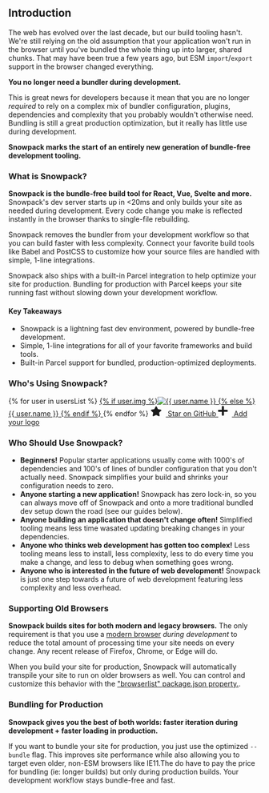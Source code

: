 ## Introduction


The web has evolved over the last decade, but our build tooling hasn't. We're still relying on the old assumption that your application won't run in the browser until you've bundled the whole thing up into larger, shared chunks. That may have been true a few years ago, but ESM `import`/`export` support in the browser changed everything. 

**You no longer need a bundler during development.**

This is great news for developers because it mean that you are no longer *required* to rely on a complex mix of bundler configuration, plugins, dependencies and complexity that you probably wouldn't otherwise need. Bundling is still a great production optimization, but it really has little use during development.   

**Snowpack marks the start of an entirely new generation of bundle-free development tooling.**

### What is Snowpack?

<div class="notification is-link">
  <strong>Snowpack is the bundle-free build tool for React, Vue, Svelte and more.</strong> Snowpack's dev server starts up in &lt;20ms and only builds your site as needed during development. Every code change you make is reflected instantly in the browser thanks to single-file rebuilding.
</div>

Snowpack removes the bundler from your development workflow so that you can build faster with less complexity. Connect your favorite build tools like Babel and PostCSS to customize how your source files are handled with simple, 1-line integrations.

Snowpack also ships with a built-in Parcel integration to help optimize your site for production. Bundling for production with Parcel keeps your site running fast without slowing down your development workflow.

#### Key Takeaways

- Snowpack is a lightning fast dev environment, powered by bundle-free development.
- Simple, 1-line integrations for all of your favorite frameworks and build tools.
- Built-in Parcel support for bundled, production-optimized deployments.


### Who's Using Snowpack?

<div class="company-logos">
{% for user in usersList %}
  <a href="{{ user.url }}" target="_blank">
    {% if user.img %}<img class="company-logo" src="{{ user.img }}" alt="{{ user.name }}" />
    {% else %}<span>{{ user.name }}</span>
    {% endif %}
  </a>
{% endfor %}
<a href="https://github.com/pikapkg/snowpack" target="_blank" title="Star on GitHub!" class="add-star-button" >
  <svg style="height: 20px; margin-right: 8px;" aria-hidden="true" focusable="false" data-prefix="fas" data-icon="star" class="svg-inline--fa fa-star fa-w-18" role="img" xmlns="http://www.w3.org/2000/svg" viewBox="0 0 576 512"><path fill="currentColor" d="M259.3 17.8L194 150.2 47.9 171.5c-26.2 3.8-36.7 36.1-17.7 54.6l105.7 103-25 145.5c-4.5 26.3 23.2 46 46.4 33.7L288 439.6l130.7 68.7c23.2 12.2 50.9-7.4 46.4-33.7l-25-145.5 105.7-103c19-18.5 8.5-50.8-17.7-54.6L382 150.2 316.7 17.8c-11.7-23.6-45.6-23.9-57.4 0z"></path></svg>
  Star on GitHub
</a>
<a href="https://github.com/pikapkg/snowpack/edit/master/docs/00.md" target="_blank" title="Add Your Project/Company!" class="add-company-button" >
  <svg style="height: 22px; margin-right: 8px;" aria-hidden="true" focusable="false" data-prefix="fas" data-icon="plus" class="company-logo" role="img" xmlns="http://www.w3.org/2000/svg" viewBox="0 0 448 512"><path fill="currentColor" d="M416 208H272V64c0-17.67-14.33-32-32-32h-32c-17.67 0-32 14.33-32 32v144H32c-17.67 0-32 14.33-32 32v32c0 17.67 14.33 32 32 32h144v144c0 17.67 14.33 32 32 32h32c17.67 0 32-14.33 32-32V304h144c17.67 0 32-14.33 32-32v-32c0-17.67-14.33-32-32-32z"></path></svg>
  Add your logo
</a>
</div>


### Who Should Use Snowpack?

- **Beginners!** Popular starter applications usually come with 1000's of dependencies and 100's of lines of bundler configuration that you don't actually need. Snowpack simplifies your build and shrinks your configuration needs to zero.
- **Anyone starting a new application!** Snowpack has zero lock-in, so you can always move off of Snowpack and onto a more traditional bundled dev setup down the road (see our guides below). 
- **Anyone building an application that doesn't change often!** Simplified tooling means less time wasated updating breaking changes in your dependencies.
- **Anyone who thinks web development has gotten too complex!** Less tooling means less to install, less complexity, less to do every time you make a change, and less to debug when something goes wrong.
- **Anyone who is interested in the future of web development!** Snowpack is just one step towards a future of web development featuring less complexity and less overhead.


### Supporting Old Browsers

**Snowpack builds sites for both modern and legacy browsers.** The only requirement is that you use a [modern browser](http://caniuse.com/#feat=es6-module) *during development* to reduce the total amount of processing time your site needs on every change. Any recent release of Firefox, Chrome, or Edge will do. 

When you build your site for production, Snowpack will automatically transpile your site to run on older browsers as well. You can control and customize this behavior with the ["browserlist" package.json property.](https://css-tricks.com/browserlist-good-idea/).


### Bundling for Production

**Snowpack gives you the best of both worlds: faster iteration during development + faster loading in production.**

If you want to bundle your site for production, you just use the optimized `--bundle` flag. This improves site performance while also allowing you to target even older, non-ESM browsers like IE11.The do have to pay the price for bundling (ie: longer builds) but only during production builds. Your development workflow stays bundle-free and fast.


